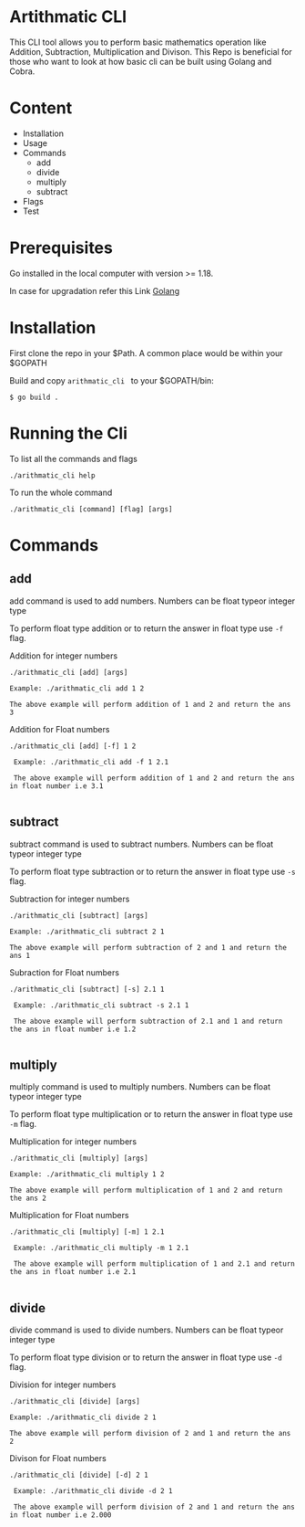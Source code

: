# Artithmatic CLI

This CLI tool allows you to perform basic mathematics operation like Addition, Subtraction, Multiplication and Divison. This Repo is beneficial for those who want to look at how basic cli can be built using Golang and Cobra.

# Content

* Installation
* Usage
* Commands
  * add
  * divide
  * multiply
  * subtract
* Flags
* Test

# Prerequisites
Go installed in the local computer with version >= 1.18.

In case for upgradation refer this Link [Golang](https://www.golinuxcloud.com/upgrade-go-version/)

# Installation
First clone the repo in your $Path. A common place would be within your $GOPATH

Build and copy ```arithmatic_cli ``` to your $GOPATH/bin:

```
$ go build .
```

# Running the Cli

To list all the commands and flags

```
./arithmatic_cli help
```

To run the whole command 
```
./arithmatic_cli [command] [flag] [args]
```

# Commands

## add
add command is used to add numbers. Numbers can be float typeor integer type

To perform float type addition or to return the answer in float type use ```-f``` flag.

Addition for integer numbers

```
./arithmatic_cli [add] [args]

Example: ./arithmatic_cli add 1 2

The above example will perform addition of 1 and 2 and return the ans 3

```

Addition for Float numbers
```
./arithmatic_cli [add] [-f] 1 2
 
 Example: ./arithmatic_cli add -f 1 2.1
 
 The above example will perform addition of 1 and 2 and return the ans in float number i.e 3.1
 
```
## subtract
subtract command is used to subtract numbers. Numbers can be float typeor integer type

To perform float type subtraction or to return the answer in float type use ```-s``` flag.

Subtraction for integer numbers

```
./arithmatic_cli [subtract] [args]

Example: ./arithmatic_cli subtract 2 1

The above example will perform subtraction of 2 and 1 and return the ans 1

```

Subraction for Float numbers
```
./arithmatic_cli [subtract] [-s] 2.1 1
 
 Example: ./arithmatic_cli subtract -s 2.1 1
 
 The above example will perform subtraction of 2.1 and 1 and return the ans in float number i.e 1.2
 
```

## multiply
multiply command is used to multiply numbers. Numbers can be float typeor integer type

To perform float type multiplication or to return the answer in float type use ```-m``` flag.

Multiplication for integer numbers

```
./arithmatic_cli [multiply] [args]

Example: ./arithmatic_cli multiply 1 2

The above example will perform multiplication of 1 and 2 and return the ans 2

```

Multiplication for Float numbers
```
./arithmatic_cli [multiply] [-m] 1 2.1
 
 Example: ./arithmatic_cli multiply -m 1 2.1
 
 The above example will perform multiplication of 1 and 2.1 and return the ans in float number i.e 2.1
 
```

## divide
divide command is used to divide numbers. Numbers can be float typeor integer type

To perform float type division or to return the answer in float type use ```-d``` flag.

Division for integer numbers

```
./arithmatic_cli [divide] [args]

Example: ./arithmatic_cli divide 2 1

The above example will perform division of 2 and 1 and return the ans 2

```

Divison for Float numbers
```
./arithmatic_cli [divide] [-d] 2 1
 
 Example: ./arithmatic_cli divide -d 2 1
 
 The above example will perform division of 2 and 1 and return the ans in float number i.e 2.000
 
```






